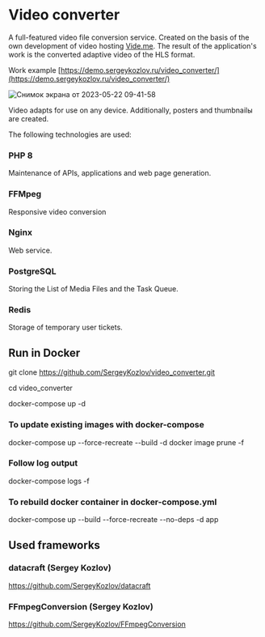 # Video converter

A full-featured video file conversion service. Created on the basis of the own development of video hosting [Vide.me](https://vide.me).
The result of the application's work is the converted adaptive video of the HLS format.

Work example
[https://demo.sergeykozlov.ru/video_converter/](https://demo.sergeykozlov.ru/video_converter/)

![Снимок экрана от 2023-05-22 09-41-58](https://github.com/SergeyKozlov/video_converter/assets/1781376/b4f5da39-f9a3-4723-95c3-636f65d6ef42)

Video adapts for use on any device.
Additionally, posters and thumbnailы are created.

The following technologies are used:

### PHP 8
Maintenance of APIs, applications and web page generation.

### FFMpeg
Responsive video conversion

### Nginx
Web service.

### PostgreSQL
Storing the List of Media Files and the Task Queue.

### Redis
Storage of temporary user tickets.


## Run in Docker

git clone https://github.com/SergeyKozlov/video_converter.git

cd video_converter

docker-compose up -d

### To update existing images with docker-compose
docker-compose up --force-recreate --build -d
docker image prune -f

### Follow log output

docker-compose logs -f

### To rebuild docker container in docker-compose.yml

docker-compose up --build --force-recreate --no-deps -d app

## Used frameworks

### datacraft (Sergey Kozlov)
https://github.com/SergeyKozlov/datacraft

### FFmpegConversion (Sergey Kozlov)
https://github.com/SergeyKozlov/FFmpegConversion

